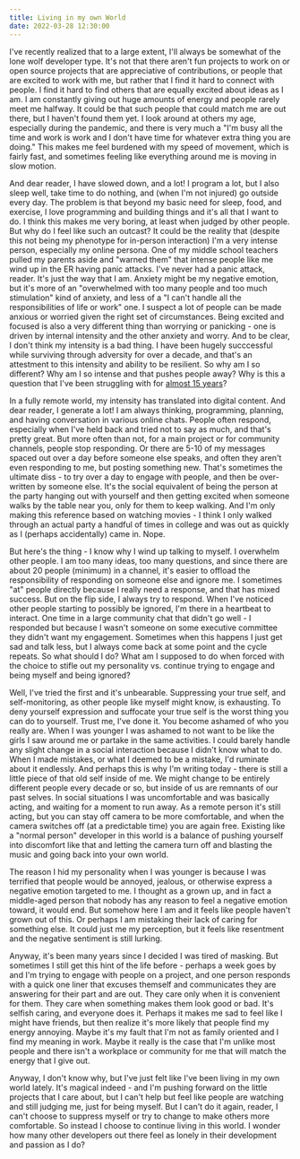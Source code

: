 ```yaml
---
title: Living in my own World
date: 2022-03-28 12:30:00
---
```


I've recently realized that to a large extent, I'll always be somewhat of the lone wolf developer type. 
It's not that there aren't fun projects to work on or open source projects that are appreciative of contributions, or people
that are excited to work with me, but rather that I find it hard to connect with people.
I find it hard to find others that are equally excited about ideas as I am. I am constantly giving out huge amounts 
of energy and people rarely meet me halfway. It could be that such people that could match me 
are out there, but I haven't found them yet. I look around at others my age, especially during the pandemic,
and there is very much a "I'm busy all the time and work is work and I don't have time for whatever extra
thing you are doing." This makes me feel burdened with my speed of movement, which is fairly fast, 
and sometimes feeling like everything around me is moving in slow motion. 

And dear reader, I have slowed down, and a lot! I program a lot, but I also sleep well, take time to do nothing,
and (when I'm not injured) go outside every day. The problem is that beyond my basic need for sleep, food, and exercise,
I love programming and building things and it's all that I want to do. I think this makes me very boring, at least
when judged by other people. But why do I feel like such an outcast? It could be the reality that (despite this not being 
my phenotype for in-person interaction) I'm a very intense person, especially my online persona. 
One of my middle school teachers pulled my parents aside and "warned them" that intense people like me
wind up in the ER having panic attacks. I've never had a panic attack, reader. It's just the way that I am.
Anxiety might be my negative emotion, but it's more of an "overwhelmed with too many people and too much stimulation"
kind of anxiety, and less of a "I can't handle all the responsibilities of life or work" one.
I suspect a lot of people can be made anxious or worried given the right set of circumstances.
Being excited and focused is also a very different thing than worrying or panicking - one is driven by 
internal intensity and the other anxiety and worry. And to be clear, I don't think my intensity is a bad thing.
I have been hugely succcessful while surviving through adversity for over a decade, and that's an attestment to this
intensity and ability to be resilient. So why am I so different? Why am I so intense and that
pushes people away? Why is this a question that I've been struggling with for [almost 15 years](https://vsoch.github.io/2008/my-use-or-overuse-of-energy/)?

In a fully remote world, my intensity has translated into digital content. And dear reader, I generate a lot! 
I am always thinking, programming, planning, and having conversation in various online chats. 
People often respond, especially when I've held back and tried not to say as much, and that's pretty great. 
But more often than not, for a main project or for community channels, people
stop responding. Or there are 5-10 of my messages spaced out over a day before someone else speaks,
and often they aren't even responding to me, but posting something new. That's sometimes the ultimate diss - to try over a day
to engage with people, and then be over-written by someone else. It's the social equivalent of being
the person at the party hanging out with yourself and then getting excited when someone walks by the table
near you, only for them to keep walking. And I'm only making this reference based on watching movies - I think I only
walked through an actual party a handful of times in college and was out as quickly as I (perhaps accidentally) came in. Nope.

But here's the thing - I know why I wind up talking to myself. I overwhelm other people. I am too many ideas,
too many questions, and since there are about 20 people (minimum) in a channel, it's easier to offload the responsibility
of responding on someone else and ignore me. I sometimes "at" people directly because I really need a response, and that
has mixed success. But on the flip side, I always try to respond. When I've noticed other people
starting to possibly be ignored, I'm there in a heartbeat to interact. One time in a large community chat that didn't go
well - I responded but because I wasn't someone on some executive committee they didn't want my engagement.
Sometimes when this happens I just get sad and talk less, but I always come back at some point and the cycle repeats.
So what should I do? What am I supposed to do when forced with the choice to stifle out my personality vs. continue trying to engage and
being myself and being ignored? 

Well, I've tried the first and it's unbearable. Suppressing your true self, and self-monitoring, as other people like myself might know, is exhausting. 
To deny yourself expression and suffocate your true self is the worst thing you
can do to yourself. Trust me, I've done it. You become ashamed of who you really are. When I was younger
I was ashamed to not want to be like the girls I saw around me or partake in the same activities.
I could barely handle any slight change in a social interaction because I didn't know what to do. When I made
mistakes, or what I deemed to be a mistake, I'd ruminate about it endlessly. And perhaps this is why I'm writing today -
there is still a little piece of that old self inside of me. We might change to be entirely different people every decade or so, 
but inside of us are remnants of our past selves. In social situations I was uncomfortable and was basically acting, and
waiting for a moment to run away. As a remote person it's still acting, but you can stay off camera to be more comfortable, and when
the camera switches off (at a predictable time) you are again free. Existing like a "normal person" developer in this
world is a balance of pushing yourself into discomfort like that and letting the camera turn off and blasting the music
and going back into your own world.

The reason I hid my personality when I was younger is because I was terrified that people would be annoyed, 
jealous, or otherwise express a negative emotion targeted to me. I thought as a grown up, and in fact a middle-aged person
that nobody has any reason to feel a negative emotion toward, it would end. But somehow here I am and
it feels like people haven't grown out of this. Or perhaps I am mistaking their lack of caring for something else.
It could just me my perception, but it feels like resentment and the negative sentiment is still lurking.

Anyway, it's been many years since I decided I was tired of masking. But sometimes I still get this
hint of the life before - perhaps a week goes by and I'm trying to engage with people on a project,
and one person responds with a quick one liner that excuses themself and communicates they are
answering for their part and are out. They care only when it is convenient for them. They care when something makes
them look good or bad. It's selfish caring, and everyone does it. Perhaps it makes me sad to feel like I might have friends,
but then realize it's more likely that people find my energy annoying. Maybe it's my fault that I'm not 
as family oriented and I find my meaning in work. Maybe it really is the case that I'm unlike most people
and there isn't a workplace or community for me that will match the energy that I give out. 

Anyway, I don't know why, but I've just felt like I've been living in my own world lately. It's magical indeed - and I'm pushing
forward on the little projects that I care about, but I can't help but feel like people
are watching and still judging me, just for being myself. But I can't do it again, reader, I can't choose to suppress myself or try to change to make others more comfortable.
So instead I choose to continue living in this world. I wonder how many other developers out there feel as lonely
in their development and passion as I do?
